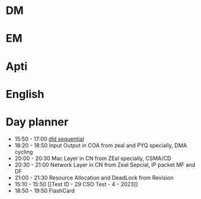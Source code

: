 # DM

# EM

# Apti

# English

# Day planner

- 15:50 - 17:00 [dld sequential ](https://www.youtube.com/watch?v=ziCkP4x7dAE)
- 18:20 - 18:50 Input Output in COA from zeal and PYQ specially, DMA cycling
- 20:00 - 20:30 Mac Layer in CN from ZEal specially, CSMA/CD
- 20:30 - 21:00 Network Layer in CN from Zeal Sepcial, IP packet MF and DF
- 21:00 - 21:30 Resource Allocation and DeadLock from Revision
- 15:10 - 15:50 [[Test ID - 29 CSO Test - 4 - 2023]]
- 18:50 - 19:50 FlashCard